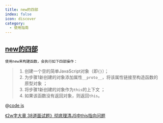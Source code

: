 ```yaml
---
title: new的四部
index: false
icon: discover
category:
  - 使用指南
---
```


## [new的四部](https://developer.mozilla.org/zh-CN/docs/Web/JavaScript/Reference/Operators/new)

`使用new来构建函数，会执行如下四部操作：`

>1. 创建一个空的简单JavaScript对象（即`{}`）；
>2. 为步骤1新创建的对象添加属性`__proto__`，将该属性链接至构造函数的原型对象 ；
>3. 将步骤1新创建的对象作为`this`的上下文 ；
>4. 如果该函数没有返回对象，则返回`this`。

@[code js](./allCode_ns/new的四部.js)


[《2w字大章 38道面试题》彻底理清JS中this指向问题](https://mp.weixin.qq.com/s/B-yVmcNjkPGOAVBDN9cQ7Q)